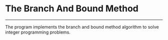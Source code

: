 <h1>The Branch And Bound Method</h1>
<hr>
The program implements the branch and bound method algorithm to solve integer programming problems.